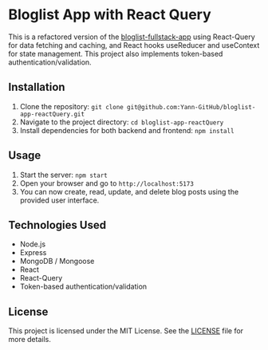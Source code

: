 # Bloglist App with React Query

This is a refactored version of the [bloglist-fullstack-app](https://github.com/Yann-GitHub/bloglist-fullstack-app) using React-Query for data fetching and caching, and React hooks useReducer and useContext for state management. This project also implements token-based authentication/validation.

## Installation

1. Clone the repository: `git clone git@github.com:Yann-GitHub/bloglist-app-reactQuery.git`
2. Navigate to the project directory: `cd bloglist-app-reactQuery`
3. Install dependencies for both backend and frontend: `npm install`

## Usage

1. Start the server: `npm start`
2. Open your browser and go to `http://localhost:5173`
3. You can now create, read, update, and delete blog posts using the provided user interface.

## Technologies Used

- Node.js
- Express
- MongoDB / Mongoose
- React
- React-Query
- Token-based authentication/validation

## License

This project is licensed under the MIT License. See the [LICENSE](LICENSE) file for more details.
